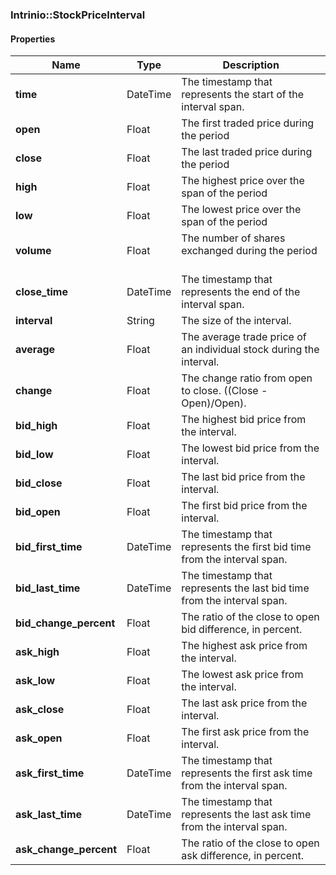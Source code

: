 

[//]: # (CLASS:Intrinio::StockPriceInterval)

[//]: # (KIND:object)

### Intrinio::StockPriceInterval

#### Properties

[//]: # (START_DEFINITION)

Name | Type | Description
------------ | ------------- | -------------
**time** | DateTime | The timestamp that represents the start of the interval span. &nbsp;
**open** | Float | The first traded price during the period &nbsp;
**close** | Float | The last traded price during the period &nbsp;
**high** | Float | The highest price over the span of the period &nbsp;
**low** | Float | The lowest price over the span of the period &nbsp;
**volume** | Float | The number of shares exchanged during the period &nbsp;
**close_time** | DateTime | The timestamp that represents the end of the interval span. &nbsp;
**interval** | String | The size of the interval. &nbsp;
**average** | Float | The average trade price of an individual stock during the interval. &nbsp;
**change** | Float | The change ratio from open to close.  ((Close - Open)/Open). &nbsp;
**bid_high** | Float | The highest bid price from the interval. &nbsp;
**bid_low** | Float | The lowest bid price from the interval. &nbsp;
**bid_close** | Float | The last bid price from the interval. &nbsp;
**bid_open** | Float | The first bid price from the interval. &nbsp;
**bid_first_time** | DateTime | The timestamp that represents the first bid time from the interval span. &nbsp;
**bid_last_time** | DateTime | The timestamp that represents the last bid time from the interval span. &nbsp;
**bid_change_percent** | Float | The ratio of the close to open bid difference, in percent. &nbsp;
**ask_high** | Float | The highest ask price from the interval. &nbsp;
**ask_low** | Float | The lowest ask price from the interval. &nbsp;
**ask_close** | Float | The last ask price from the interval. &nbsp;
**ask_open** | Float | The first ask price from the interval. &nbsp;
**ask_first_time** | DateTime | The timestamp that represents the first ask time from the interval span. &nbsp;
**ask_last_time** | DateTime | The timestamp that represents the last ask time from the interval span. &nbsp;
**ask_change_percent** | Float | The ratio of the close to open ask difference, in percent. &nbsp;

[//]: # (END_DEFINITION)



